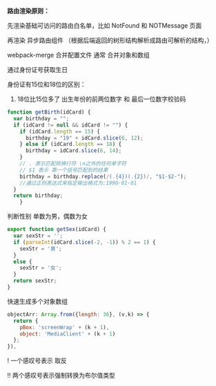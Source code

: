 **路由渲染原则：**

先渲染基础可访问的路由白名单，比如  NotFound 和 NOTMessage 页面

再渲染 异步路由组件 （根据后端返回的树形结构解析成路由可解析的结构，）



webpack-merge 合并配置文件 通常 合并对象和数组 



通过身份证号获取生日 

身份证有15位和18位的区别：

1. 18位比15位多了 出生年份的前两位数字 和  最后一位数字校验码

```js
function getBirth(idCard) {
  var birthday = "";
  if (idCard != null && idCard != "") {
    if (idCard.length == 15) {
      birthday = "19" + idCard.slice(6, 12);
    } else if (idCard.length == 18) {
      birthday = idCard.slice(6, 14);
    }
    // . 表示匹配除换行符 \n之外的任何单字符 
    // $1 表示 第一个括号匹配到的结果 
    birthday = birthday.replace(/(.{4})(.{2})/, "$1-$2-");
    //通过正则表达式来指定输出格式为:1990-01-01
  }
  return birthday;
    }
```

判断性别 单数为男，偶数为女

```js
export function getSex(idCard) {
  var sexStr = '';
  if (parseInt(idCard.slice(-2, -1)) % 2 == 1) {
    sexStr = '男';
  }
  else {
    sexStr = '女';
  }
  return sexStr;
}
```

快速生成多个对象数组

```js
objectArr: Array.from({length: 36}, (v,k) => {
  return {
    pBox: 'screenWrap' + (k + 1),
    object: 'MediaClient' + (k + 1)
  };
}),
```

! 一个感叹号表示 取反

!! 两个感叹号表示强制转换为布尔值类型  
